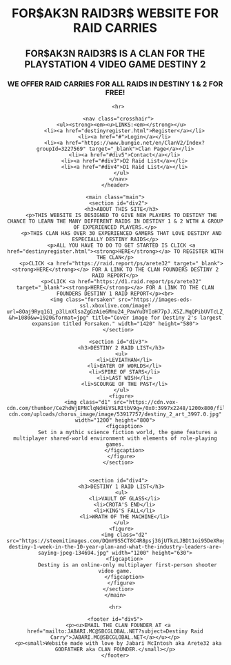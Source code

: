 <!DOCTYPE html>
<html>
<head>
  <title>FOR$AK3N RAID3R$</title>
  <link rel="stylesheet" type="text/css" href="style.css">
</head>
<body>
  <div>
    <header id="div1">
      <h1>FOR$AK3N RAID3R$ WEBSITE FOR RAID CARRIES</h1>
      <h2>FOR$AK3N RAID3R$ IS A CLAN FOR THE PLAYSTATION 4 VIDEO GAME DESTINY 2</h2>
      <h3>WE OFFER RAID CARRIES FOR ALL RAIDS IN DESTINY 1 & 2 FOR FREE!</h3>
    
      <hr>

      <nav class="crosshair">
        <ul><strong><em><u>LINKS:<em></strong></u>
          <li><a href="destinyregister.html">Register</a></li>
          <li><a href="#">Login</a></li>
          <li><a href="https://www.bungie.net/en/ClanV2/Index?groupId=3227569" target="_blank">Clan Page</a></li>
          <li><a href="#div5">Contact</a></li>
          <li><a href="#div3">D2 Raid List</a></li>
          <li><a href="#div4">D1 Raid List</a></li>
        </ul>
      </nav>
    </header>

    <main class="main">
      <section id="div2">
        <h3>ABOUT THIS SITE</h3>
        <p>THIS WEBSITE IS DESIGNED TO GIVE NEW PLAYERS TO DESTINY THE CHANCE TO LEARN THE MANY DIFFERENT RAIDS IN DESTINY 1 & 2 WITH A GROUP OF EXPERIENCED PLAYERS.</p>
        <p>THIS CLAN HAS OVER 30 EXPERIENCED GAMERS THAT LOVE DESTINY AND ESPECIALLY DESTINY RAIDS</p>
        <p>ALL YOU HAVE TO DO TO GET STARTED IS CLICK <a href="destinyregister.html"><strong>HERE</strong></a> TO REGISTER WITH THE CLAN</p>
        <p>CLICK <a href="https://raid.report/ps/arete32" target="_blank"><strong>HERE</strong></a> FOR A LINK TO THE CLAN FOUNDERS DESTINY 2 RAID REPORT</p>
        <p>CLICK <a href="https://d1.raid.report/ps/arete32" target="_blank"><strong>HERE</strong></a> FOR A LINK TO THE CLAN FOUNDERS DESTINY 1 RAID REPORT</p><br>
        <img class="forsaken" src="https://images-eds-ssl.xboxlive.com/image?url=8Oaj9Ryq1G1_p3lLnXlsaZgGzAie6Mnu24_PawYuDYIoH77pJ.X5Z.MqQPibUVTcLZ_3oMVBSG_trotlDdu_NSDld2eBtADGhVtV2U_hUDdDFQYx0_yJ_9iLZQa2OLy8lIWX0SIn4FlL6cqIsvmjYo52oh4gadeVtnSBU9ilQj0lqWRKUSdbPI.v.jZtfN_c.9x7Rr2yhOVdySO4V2onM4r0UJ.lgTk_6BuJ4IJ8ovw-&h=1080&w=1920&format=jpg" title="Cover image for Destiny 2's largest expansion titled Forsaken." width="1420" height="580">
      </section>

      <section id="div3">
        <h3>DESTINY 2 RAID LIST</h3>
        <ul>
          <li>LEVIATHAN</li>
          <li>EATER OF WORLDS</li>
          <li>SPIRE OF STARS</li>
          <li>LAST WISH</li>
          <li>SCOURGE OF THE PAST</li>
        </ul>
        <figure>
        <img class="d1" src="https://cdn.vox-cdn.com/thumbor/Ce2hdWjEPNClqNdHiVSLRItbV9g=/0x0:3997x2248/1200x800/filters:focal(1680x805:2318x1443)/cdn.vox-cdn.com/uploads/chorus_image/image/53917757/destiny_2_art_3997.0.jpg" width="1200" height="800">
          <figcaption>
            Set in a mythic science fiction world, the game features a multiplayer shared-world environment with elements of role-playing games.
          </figcaption>
        </figure>
      </section>

      
      <section id="div4">
        <h3>DESTINY 1 RAID LIST</h3>
        <ul>
          <li>VAULT OF GLASS</li>
          <li>CROTA'S END</li>
          <li>KING'S FALL</li>
          <li>WRATH OF THE MACHINE</li>
        </ul>
        <figure>
          <img class="d2" src="https://steemitimages.com/DQmY9S5CT8C4R8psj3GjUTkzLJBDt1oi95DeXRogEZgC8WF/d4-destiny-1-week-in-the-10-year-plan-and-what-the-industry-leaders-are-saying-jpeg-134694.jpg" width="1200" height="630">
          <figcaption>
            Destiny is an online-only multiplayer first-person shooter video game.
          </figcaption>
        </figure>
      </section>
    </main>
    
    <hr>

    <footer id="div5">
      <p><u>EMAIL THE CLAN FOUNDER AT <a href="mailto:JABARI.MC@SBCGLOBAL.NET?subject=Destiny Raid Carry">JABARI.MC@SBCGLOBAL.NET</a></u></p>
      <p><small>Website made with love by Jabari McIntosh aka Arete32 aka GODFATHER aka CLAN FOUNDER.</small></p>
    </footer>
  </div>
</body>
</html>
